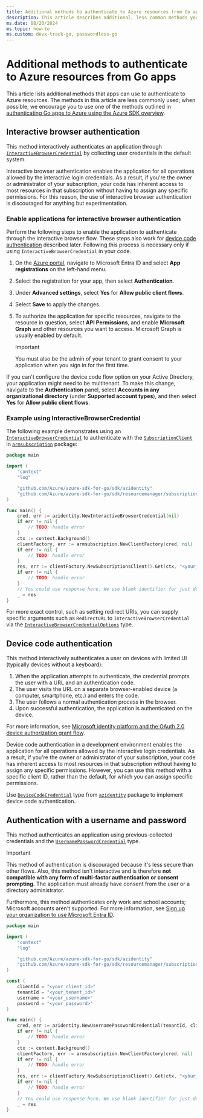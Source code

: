 ```yaml
---
title: Additional methods to authenticate to Azure resources from Go apps
description: This article describes additional, less common methods you can use to authenticate your Go app to Azure resources. 
ms.date: 08/20/2024
ms.topic: how-to
ms.custom: devx-track-go, passwordless-go
---
```


# Additional methods to authenticate to Azure resources from Go apps

This article lists additional methods that apps can use to authenticate to Azure resources. The methods in this article are less commonly used; when possible, we encourage you to use one of the methods outlined in [authenticating Go apps to Azure using the Azure SDK overview](./authentication-overview.md).

## Interactive browser authentication

This method interactively authenticates an application through [`InteractiveBrowserCredential`](https://pkg.go.dev/github.com/Azure/azure-sdk-for-go/sdk/azidentity#InteractiveBrowserCredential) by collecting user credentials in the default system.

Interactive browser authentication enables the application for all operations allowed by the interactive login credentials. As a result, if you're the owner or administrator of your subscription, your code has inherent access to most resources in that subscription without having to assign any specific permissions. For this reason, the use of interactive browser authentication is discouraged for anything but experimentation.

### Enable applications for interactive browser authentication

Perform the following steps to enable the application to authenticate through the interactive browser flow. These steps also work for [device code authentication](#device-code-authentication) described later. Following this process is necessary only if using `InteractiveBrowserCredential` in your code.

1. On the [Azure portal](https://portal.azure.com), navigate to Microsoft Entra ID and select **App registrations** on the left-hand menu.
1. Select the registration for your app, then select **Authentication**.
1. Under **Advanced settings**, select **Yes** for **Allow public client flows**.
1. Select **Save** to apply the changes.
1. To authorize the application for specific resources, navigate to the resource in question, select **API Permissions**, and enable **Microsoft Graph** and other resources you want to access. Microsoft Graph is usually enabled by default.

    > [!IMPORTANT]
    > You must also be the admin of your tenant to grant consent to your application when you sign in for the first time.

If you can't configure the device code flow option on your Active Directory, your application might need to be multitenant. To make this change, navigate to the **Authentication** panel, select **Accounts in any organizational directory** (under **Supported account types**), and then select **Yes** for **Allow public client flows**.

### Example using InteractiveBrowserCredential

The following example demonstrates using an [`InteractiveBrowserCredential`](https://pkg.go.dev/github.com/Azure/azure-sdk-for-go/sdk/azidentity#InteractiveBrowserCredential) to authenticate with the [`SubscriptionClient`](https://pkg.go.dev/github.com/Azure/azure-sdk-for-go/sdk/resourcemanager/subscription/armsubscription#SubscriptionsClient) in [`armsubscription`](https://pkg.go.dev/github.com/Azure/azure-sdk-for-go/sdk/resourcemanager/subscription/armsubscription) package:

```go
package main

import (
	"context"
	"log"

	"github.com/Azure/azure-sdk-for-go/sdk/azidentity"
	"github.com/Azure/azure-sdk-for-go/sdk/resourcemanager/subscription/armsubscription"
)

func main() {
	cred, err := azidentity.NewInteractiveBrowserCredential(nil)
	if err != nil {
		// TODO: handle error
	}
	ctx := context.Background()
	clientFactory, err := armsubscription.NewClientFactory(cred, nil)
	if err != nil {
		// TODO: handle error
	}
	res, err := clientFactory.NewSubscriptionsClient().Get(ctx, "<your_subscription_id>", nil)
	if err != nil {
		// TODO: handle error
	}
	// You could use response here. We use blank identifier for just demo purposes.
	_ = res
}
```

For more exact control, such as setting redirect URIs, you can supply specific arguments such as `RedirectURL` to `InteractiveBrowserCredential` via the [`InteractiveBrowserCredentialOptions`](https://pkg.go.dev/github.com/Azure/azure-sdk-for-go/sdk/azidentity#InteractiveBrowserCredentialOptions) type.

## Device code authentication

This method interactively authenticates a user on devices with limited UI (typically devices without a keyboard):

1. When the application attempts to authenticate, the credential prompts the user with a URL and an authentication code.
1. The user visits the URL on a separate browser-enabled device (a computer, smartphone, etc.) and enters the code.
1. The user follows a normal authentication process in the browser.
1. Upon successful authentication, the application is authenticated on the device.

For more information, see [Microsoft identity platform and the OAuth 2.0 device authorization grant flow](/azure/active-directory/develop/v2-oauth2-device-code).

Device code authentication in a development environment enables the application for all operations allowed by the interactive login credentials. As a result, if you're the owner or administrator of your subscription, your code has inherent access to most resources in that subscription without having to assign any specific permissions. However, you can use this method with a specific client ID, rather than the default, for which you can assign specific permissions.

Use [`DeviceCodeCredential`](https://pkg.go.dev/github.com/Azure/azure-sdk-for-go/sdk/azidentity#DeviceCodeCredential) type from [`azidentity`](https://pkg.go.dev/github.com/Azure/azure-sdk-for-go/sdk/azidentity) package to implement device code authentication.

## Authentication with a username and password

This method authenticates an application using previous-collected credentials and the [`UsernamePasswordCredential`](https://pkg.go.dev/github.com/Azure/azure-sdk-for-go/sdk/azidentity#UsernamePasswordCredential) type.

> [!IMPORTANT]
> This method of authentication is discouraged because it's less secure than other flows. Also, this method isn't interactive and is therefore **not compatible with any form of multi-factor authentication or consent prompting.** The application must already have consent from the user or a directory administrator.
>
> Furthermore, this method authenticates only work and school accounts; Microsoft accounts aren't supported. For more information, see [Sign up your organization to use Microsoft Entra ID](/azure/active-directory/fundamentals/sign-up-organization).

```go
package main

import (
	"context"
	"log"

	"github.com/Azure/azure-sdk-for-go/sdk/azidentity"
	"github.com/Azure/azure-sdk-for-go/sdk/resourcemanager/subscription/armsubscription"
)

const (
	clientId = "<your_client_id>"
	tenantId = "<your_tenant_id>"
	username = "<your_username>"
	password = "<your_password>"
)

func main() {
	cred, err := azidentity.NewUsernamePasswordCredential(tenantId, clientId, username, password, nil)
	if err != nil {
		// TODO: handle error
	}
	ctx := context.Background()
	clientFactory, err := armsubscription.NewClientFactory(cred, nil)
	if err != nil {
		// TODO: handle error
	}
	res, err := clientFactory.NewSubscriptionsClient().Get(ctx, "<your_subscription_id>", nil)
	if err != nil {
		// TODO: handle error
	}
	// You could use response here. We use blank identifier for just demo purposes.
	_ = res
}
```
